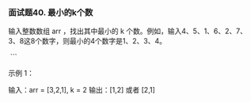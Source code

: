 ### 面试题40. 最小的k个数

输入整数数组 arr ，找出其中最小的 k 个数。例如，输入4、5、1、6、2、7、3、8这8个数字，则最小的4个数字是1、2、3、4。

 ```

示例 1：

输入：arr = [3,2,1], k = 2
输出：[1,2] 或者 [2,1]

```